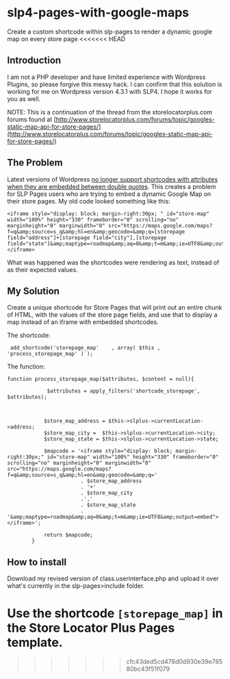 # slp4-pages-with-google-maps
Create a custom shortcode within slp-pages to render a dynamic google map on every store page
<<<<<<< HEAD

## Introduction
I am not a PHP developer and have limited experience with Wordpress Plugins, so please forgive this messy hack. I can confirm that this solution is working for me on Wordpress version 4.3.1 with SLP4. I hope it works for you as well.

NOTE: This is a continuation of the thread from the storelocatorplus.com forums found at [http://www.storelocatorplus.com/forums/topic/googles-static-map-api-for-store-pages/](http://www.storelocatorplus.com/forums/topic/googles-static-map-api-for-store-pages/)

## The Problem
Latest versions of Wordpress [no longer support shortcodes with attributes when they are embedded between double quotes](https://make.wordpress.org/core/2015/07/23/changes-to-the-shortcode-api/). This creates a problem for SLP Pages users who are trying to embed a dynamic Google Map on their store pages. My old code looked something like this:

```
<iframe style="display: block; margin-right:30px; " id="store-map" width="100%" height="330" frameborder="0" scrolling="no" marginheight="0" marginwidth="0" src="https://maps.google.com/maps?f=q&amp;source=s_q&amp;hl=en&amp;geocode=&amp;q=[storepage field="address"]+[storepage field="city"],[storepage field="state"]&amp;maptype=roadmap&amp;aq=0&amp;t=m&amp;ie=UTF8&amp;output=embed">
</iframe>
```

What was happened was the shortcodes were rendering as text, instead of as their expected values.


## My Solution
Create a unique shortcode for Store Pages that will print out an entire chunk of HTML, with the values of the store page fields, and use that to display a map instead of an iframe with embedded shortcodes.

The shortcode:
```
 add_shortcode('storepage_map'    , array( $this , 'process_storepage_map' ) );
```

The function:
```
function process_storepage_map($attributes, $content = null){
		    
		     $attributes = apply_filters('shortcode_storepage', $attributes);



		    $store_map_address = $this->slplus->currentLocation->address;
		    $store_map_city =  $this->slplus->currentLocation->city;
		    $store_map_state = $this->slplus->currentLocation->state;
		    
		    $mapcode = '<iframe style="display: block; margin-right:30px;" id="store-map" width="100%" height="330" frameborder="0" scrolling="no" marginheight="0" marginwidth="0" src="https://maps.google.com/maps?f=q&amp;source=s_q&amp;hl=en&amp;geocode=&amp;q=' 
		    			. $store_map_address 
		    			. '+'
		    			. $store_map_city 
		    			.','
		    			. $store_map_state
		    			. '&amp;maptype=roadmap&amp;aq=0&amp;t=m&amp;ie=UTF8&amp;output=embed"></iframe>';
		    
		    return $mapcode;
	    }

```

## How to install

Download my revised version of class.userinterface.php and upload it over what's currently in the slp-pages>include folder.

Use the shortcode `[storepage_map]` in the Store Locator Plus Pages template. 
=======
>>>>>>> cfc43ded5cd478d0d930e39e78580bc43f51f079
